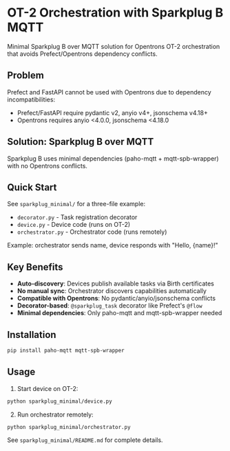 # OT-2 Orchestration with Sparkplug B MQTT

Minimal Sparkplug B over MQTT solution for Opentrons OT-2 orchestration that avoids Prefect/Opentrons dependency conflicts.

## Problem

Prefect and FastAPI cannot be used with Opentrons due to dependency incompatibilities:
- Prefect/FastAPI require pydantic v2, anyio v4+, jsonschema v4.18+
- Opentrons requires anyio <4.0.0, jsonschema <4.18.0

## Solution: Sparkplug B over MQTT

Sparkplug B uses minimal dependencies (paho-mqtt + mqtt-spb-wrapper) with no Opentrons conflicts.

## Quick Start

See `sparkplug_minimal/` for a three-file example:
- `decorator.py` - Task registration decorator
- `device.py` - Device code (runs on OT-2)
- `orchestrator.py` - Orchestrator code (runs remotely)

Example: orchestrator sends name, device responds with "Hello, {name}!"

## Key Benefits

- **Auto-discovery**: Devices publish available tasks via Birth certificates
- **No manual sync**: Orchestrator discovers capabilities automatically  
- **Compatible with Opentrons**: No pydantic/anyio/jsonschema conflicts
- **Decorator-based**: `@sparkplug_task` decorator like Prefect's `@flow`
- **Minimal dependencies**: Only paho-mqtt and mqtt-spb-wrapper needed

## Installation

```bash
pip install paho-mqtt mqtt-spb-wrapper
```

## Usage

1. Start device on OT-2:
```bash
python sparkplug_minimal/device.py
```

2. Run orchestrator remotely:
```bash
python sparkplug_minimal/orchestrator.py
```

See `sparkplug_minimal/README.md` for complete details.
